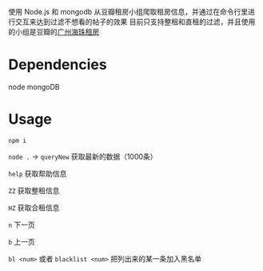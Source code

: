 使用 Node.js 和 mongodb 从豆瓣租房小组爬取租房信息，并通过在命令行里进行交互来达到过滤不想看的帖子的效果
目前只支持整租和直租的过滤，并且使用的小组是豆瓣的[广州海珠租房](https://www.douban.com/group/haizhuzufang/)

# Dependencies

node mongoDB

# Usage

`npm i`

`node .` -> `queryNew` 获取最新的数据（1000条）

`help` 获取帮助信息

`ZZ` 获取整租信息

`HZ` 获取合租信息

`n` 下一页

`b` 上一页

`bl <num>` 或者 `blacklist <num>` 把列出来的某一条加入黑名单
